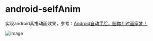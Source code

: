 # android-selfAnim

实现android素描动画效果，参考：<a href="http://blog.csdn.net/huachao1001/article/details/51518322">Android自动手绘，圆你儿时画家梦！</a>

![image](https://github.com/yipianfengye/android-selfAnim/blob/master/images/mygif.gif)
